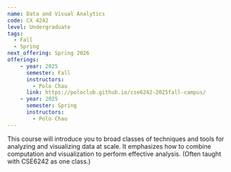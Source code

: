 ```yaml
---
name: Data and Visual Analytics
code: CX 4242
level: Undergraduate
tags: 
  - Fall
  - Spring
next_offering: Spring 2026
offerings:
    - year: 2025
      semester: Fall
      instructors: 
        - Polo Chau
      link: https://poloclub.github.io/cse6242-2025fall-campus/
    - year: 2025
      semester: Spring
      instructors: 
        - Polo Chau
---
```


This course will introduce you to broad classes of techniques and tools for analyzing and visualizing data at scale. It emphasizes how to combine computation and visualization to perform effective analysis. (Often taught with CSE6242 as one class.)
